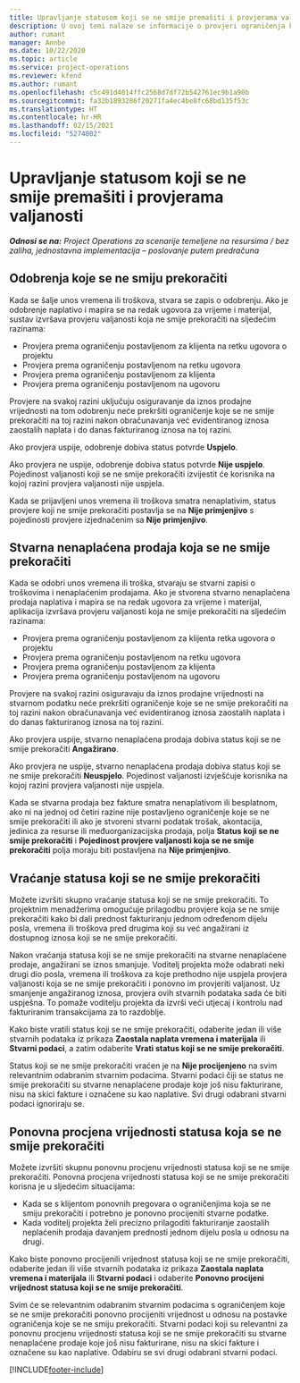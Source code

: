 ```yaml
---
title: Upravljanje statusom koji se ne smije premašiti i provjerama valjanosti
description: U ovoj temi nalaze se informacije o provjeri ograničenja koja se ne smiju prekoračiti u aplikaciji Project Operations.
author: rumant
manager: Annbe
ms.date: 10/22/2020
ms.topic: article
ms.service: project-operations
ms.reviewer: kfend
ms.author: rumant
ms.openlocfilehash: c5c491d4014ffc2568d7df72b542761ec9b1a90b
ms.sourcegitcommit: fa32b1893286f20271fa4ec4be8fc68bd135f53c
ms.translationtype: HT
ms.contentlocale: hr-HR
ms.lasthandoff: 02/15/2021
ms.locfileid: "5274002"
---
```

# <a name="manage-not-to-exceed-status-and-validations"></a>Upravljanje statusom koji se ne smije premašiti i provjerama valjanosti 

_**Odnosi se na:** Project Operations za scenarije temeljene na resursima / bez zaliha, jednostavna implementacija – poslovanje putem predračuna_

## <a name="not-to-exceed-on-approvals"></a>Odobrenja koje se ne smiju prekoračiti

Kada se šalje unos vremena ili troškova, stvara se zapis o odobrenju. Ako je odobrenje naplativo i mapira se na redak ugovora za vrijeme i materijal, sustav izvršava provjeru valjanosti koja ne smije prekoračiti na sljedećim razinama:

  - Provjera prema ograničenju postavljenom za klijenta na retku ugovora o projektu
  - Provjera prema ograničenju postavljenom na retku ugovora
  - Provjera prema ograničenju postavljenom za klijenta
  - Provjera prema ograničenju postavljenom na ugovoru

Provjere na svakoj razini uključuju osiguravanje da iznos prodajne vrijednosti na tom odobrenju neće prekršiti ograničenje koje se ne smije prekoračiti na toj razini nakon obračunavanja već evidentiranog iznosa zaostalih naplata i do danas fakturiranog iznosa na toj razini.

Ako provjera uspije, odobrenje dobiva status potvrde **Uspjelo**.

Ako provjera ne uspije, odobrenje dobiva status potvrde **Nije uspjelo**. Pojedinost valjanosti koji se ne smije prekoračiti izvijestit će korisnika na kojoj razini provjera valjanosti nije uspjela.

Kada se prijavljeni unos vremena ili troškova smatra nenaplativim, status provjere koji ne smije prekoračiti postavlja se na **Nije primjenjivo** s pojedinosti provjere izjednačenim sa **Nije primjenjivo**.

## <a name="not-to-exceed-on-unbilled-sales-actuals"></a>Stvarna nenaplaćena prodaja koja se ne smije prekoračiti

Kada se odobri unos vremena ili troška, stvaraju se stvarni zapisi o troškovima i nenaplaćenim prodajama. Ako je stvorena stvarno nenaplaćena prodaja naplativa i mapira se na redak ugovora za vrijeme i materijal, aplikacija izvršava provjeru valjanosti koja ne smije prekoračiti na sljedećim razinama:

  - Provjera prema ograničenju postavljenom za klijenta retka ugovora o projektu
  - Provjera prema ograničenju postavljenom na retku ugovora
  - Provjera prema ograničenju postavljenom za klijenta
  - Provjera prema ograničenju postavljenom na ugovoru

Provjere na svakoj razini osiguravaju da iznos prodajne vrijednosti na stvarnom podatku neće prekršiti ograničenje koje se ne smije prekoračiti na toj razini nakon obračunavanja već evidentiranog iznosa zaostalih naplata i do danas fakturiranog iznosa na toj razini.

Ako provjera uspije, stvarno nenaplaćena prodaja dobiva status koji se ne smije prekoračiti **Angažirano**.

Ako provjera ne uspije, stvarno nenaplaćena prodaja dobiva status koji se ne smije prekoračiti **Neuspjelo**. Pojedinost valjanosti izvješćuje korisnika na kojoj razini provjera valjanosti nije uspjela.

Kada se stvarna prodaja bez fakture smatra nenaplativom ili besplatnom, ako ni na jednoj od četiri razine nije postavljeno ograničenje koje se ne smije prekoračiti ili ako je stvoreni stvarni podatak trošak, akontacija, jedinica za resurse ili međuorganizacijska prodaja, polja **Status koji se ne smije prekoračiti** i **Pojedinost provjere valjanosti koja se ne smije prekoračiti** polja moraju biti postavljena na **Nije primjenjivo**.

## <a name="reset-the-not-to-exceed-status"></a>Vraćanje statusa koji se ne smije prekoračiti

Možete izvršiti skupno vraćanje statusa koji se ne smije prekoračiti. To projektnim menadžerima omogućuje prilagodbu provjere koja se ne smije prekoračiti kako bi dali prednost fakturiranju jednom određenom dijelu posla, vremena ili troškova pred drugima koji su već angažirani iz dostupnog iznosa koji se ne smije prekoračiti.

Nakon vraćanja statusa koji se ne smije prekoračiti na stvarne nenaplaćene prodaje, angažirani se iznos smanjuje. Voditelj projekta može odabrati neki drugi dio posla, vremena ili troškova za koje prethodno nije uspjela provjera valjanosti koja se ne smije prekoračiti i ponovno im provjeriti valjanost. Uz smanjenje angažiranog iznosa, provjera ovih stvarnih podataka sada će biti uspješna. To pomaže voditelju projekta da izvrši veći utjecaj i kontrolu nad fakturiranim transakcijama za to razdoblje.

Kako biste vratili status koji se ne smije prekoračiti, odaberite jedan ili više stvarnih podataka iz prikaza **Zaostala naplata vremena i materijala** ili **Stvarni podaci**, a zatim odaberite **Vrati status koji se ne smije prekoračiti**.

Status koji se ne smije prekoračiti vraćen je na **Nije procijenjeno** na svim relevantnim odabranim stvarnim podacima. Stvarni podaci čiji se status ne smije prekoračiti su stvarne nenaplaćene prodaje koje još nisu fakturirane, nisu na skici fakture i označene su kao naplative. Svi drugi odabrani stvarni podaci ignoriraju se.

## <a name="reevaluate-not-to-exceed-status"></a>Ponovna procjena vrijednosti statusa koja se ne smije prekoračiti

Možete izvršiti skupnu ponovnu procjenu vrijednosti statusa koji se ne smije prekoračiti. Ponovna procjena vrijednosti statusa koji se ne smije prekoračiti korisna je u sljedećim situacijama:

  - Kada se s klijentom ponovnih pregovara o ograničenjima koja se ne smiju prekoračiti i potrebno je ponovno procijeniti stvarne podatke.
  - Kada voditelj projekta želi precizno prilagoditi fakturiranje zaostalih neplaćenih prodaja davanjem prednosti jednom dijelu posla u odnosu na drugi.

Kako biste ponovno procijenili vrijednost statusa koji se ne smije prekoračiti, odaberite jedan ili više stvarnih podataka iz prikaza **Zaostala naplata vremena i materijala** ili **Stvarni podaci** i odaberite **Ponovno procijeni vrijednost statusa koji se ne smije prekoračiti**.

Svim će se relevantnim odabranim stvarnim podacima s ograničenjem koje se ne smije prekoračiti ponovno procijeniti vrijednost u odnosu na postavke ograničenja koje se ne smiju prekoračiti. Stvarni podaci koji su relevantni za ponovnu procjenu vrijednosti statusa koji se ne smije prekoračiti su stvarne nenaplaćene prodaje koje još nisu fakturirane, nisu na skici fakture i označene su kao naplative. Odabiru se svi drugi odabrani stvarni podaci.


[!INCLUDE[footer-include](../../includes/footer-banner.md)]